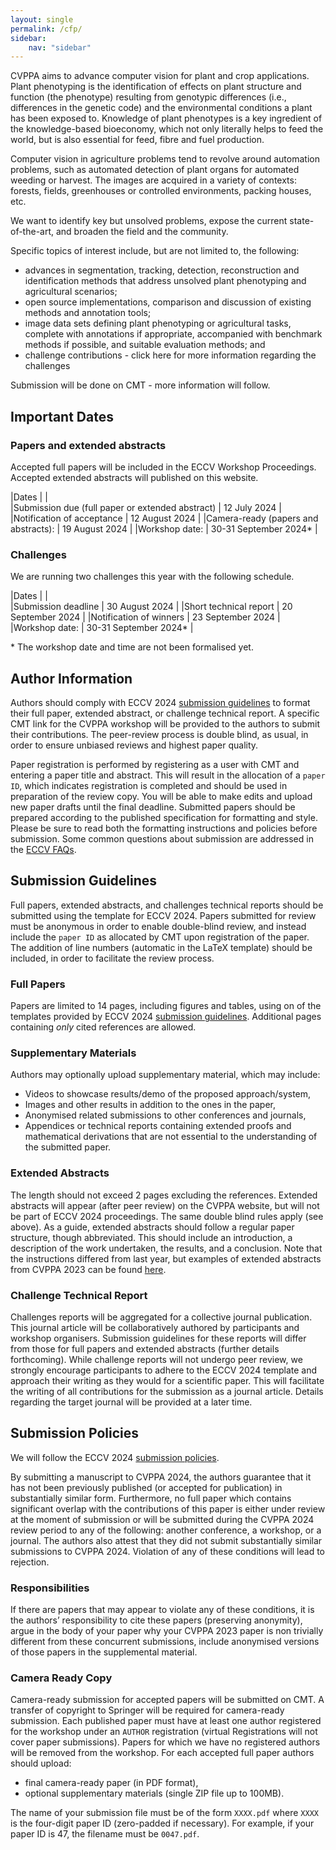 ```yaml
---
layout: single
permalink: /cfp/
sidebar:
    nav: "sidebar"
---
```


CVPPA aims to advance computer vision for plant and crop applications. Plant phenotyping is the identification of effects on plant structure and function (the phenotype) resulting from genotypic differences (i.e., differences in the genetic code) and the environmental conditions a plant has been exposed to. Knowledge of plant phenotypes is a key ingredient of the knowledge-based bioeconomy, which not only literally helps to feed the world, but is also essential for feed, fibre and fuel production.

Computer vision in agriculture problems tend to revolve around automation problems, such as automated detection of plant organs for automated weeding or harvest. The images are acquired in a variety of contexts: forests, fields, greenhouses or controlled environments, packing houses, etc.

We want to identify key but unsolved problems, expose the current state-of-the-art, and broaden the field and the community.

Specific topics of interest include, but are not limited to, the following:

* advances in segmentation, tracking, detection, reconstruction and identification methods that address unsolved plant phenotyping and agricultural scenarios;
* open source implementations, comparison and discussion of existing methods and annotation tools;
* image data sets defining plant phenotyping or agricultural tasks, complete with annotations if appropriate, accompanied with benchmark methods if possible, and suitable evaluation methods; and
* challenge contributions - click here for more information regarding the challenges

Submission will be done on CMT - more information will follow.

## Important Dates

### Papers and extended abstracts

Accepted full papers will be included in the ECCV Workshop Proceedings. Accepted extended abstracts will published on this website.

|Dates       |       |      
|Submission due (full paper or extended abstract) | 12 July 2024 |
|Notification of acceptance | 12 August 2024 | 
|Camera-ready (papers and abstracts): | 19 August 2024 | 
|Workshop date: | 30-31 September 2024* | 

### Challenges

We are running two challenges this year with the following schedule.

|Dates       |       |      
|Submission deadline | 30 August 2024 |
|Short technical report | 20 September 2024 |
|Notification of winners | 23 September 2024 | 
|Workshop date: | 30-31 September 2024* | 

\* The workshop date and time are not been formalised yet.

## Author Information

Authors should comply with ECCV 2024 [submission guidelines](https://eccv.ecva.net/Conferences/2024/SubmissionPolicies) to format their full paper, extended abstract, or challenge technical report. A specific CMT link for the CVPPA workshop will be provided to the authors to submit their contributions. The peer-review process is double blind, as usual, in order to ensure unbiased reviews and highest paper quality.

Paper registration is performed by registering as a user with CMT and entering a paper title and abstract. This will result in the allocation of a `paper ID`, which indicates registration is completed and should be used in preparation of the review copy. You will be able to make edits and upload new paper drafts until the final deadline. Submitted papers should be prepared according to the published specification for formatting and style. Please be sure to read both the formatting instructions and policies before submission. Some common questions about submission are addressed in the [ECCV FAQs](https://eccv.ecva.net/Conferences/2024/FAQs).

## Submission Guidelines

Full papers, extended abstracts, and challenges technical reports should be submitted using the template for ECCV 2024. Papers submitted for review must be anonymous in order to enable double-blind review, and instead include the `paper ID` as allocated by CMT upon registration of the paper. The addition of line numbers (automatic in the LaTeX template) should be included, in order to facilitate the review process.

### Full Papers
Papers are limited to 14 pages, including figures and tables, using on of the templates provided by ECCV 2024 [submission guidelines](https://eccv.ecva.net/Conferences/2024/SubmissionPolicies). Additional pages containing *only* cited references are allowed.

### Supplementary Materials

Authors may optionally upload supplementary material, which may include:

* Videos to showcase results/demo of the proposed approach/system,
* Images and other results in addition to the ones in the paper,
* Anonymised related submissions to other conferences and journals,
* Appendices or technical reports containing extended proofs and mathematical derivations that are not essential to the understanding of the submitted paper.

### Extended Abstracts

The length should not exceed 2 pages excluding the references. Extended abstracts will appear (after peer review) on the CVPPA website, but will not be part of ECCV 2024 proceedings. The same double blind rules apply (see above). As a guide, extended abstracts should follow a regular paper structure, though abbreviated. This should include an introduction, a description of the work undertaken, the results, and a conclusion. Note that the instructions differed from last year, but examples of extended abstracts from CVPPA 2023 can be found [here](https://cvppa2023.github.io/program/).

### Challenge Technical Report

Challenges reports will be aggregated for a collective journal publication. This journal article will be collaboratively authored by participants and workshop organisers. Submission guidelines for these reports will differ from those for full papers and extended abstracts (further details forthcoming). While challenge reports will not undergo peer review, we strongly encourage participants to adhere to the ECCV 2024 template and approach their writing as they would for a scientific paper. This will facilitate the writing of all contributions for the submission as a journal article. Details regarding the target journal will be provided at a later time.

## Submission Policies

We will follow the ECCV 2024 [submission policies](https://eccv.ecva.net/Conferences/2024/SubmissionPolicies).

By submitting a manuscript to CVPPA 2024, the authors guarantee that it has not been previously published (or accepted for publication) in substantially similar form. Furthermore, no full paper which contains significant overlap with the contributions of this paper is either under review at the moment of submission or will be submitted during the CVPPA 2024 review period to any of the following: another conference, a workshop, or a journal. The authors also attest that they did not submit substantially similar submissions to CVPPA 2024. Violation of any of these conditions will lead to rejection.

### Responsibilities

If there are papers that may appear to violate any of these conditions, it is the authors’ responsibility to cite these papers (preserving anonymity), argue in the body of your paper why your CVPPA 2023 paper is non trivially different from these concurrent submissions, include anonymised versions of those papers in the supplemental material.

### Camera Ready Copy

Camera-ready submission for accepted papers will be submitted on CMT. A transfer of copyright to Springer will be required for camera-ready submission. Each published paper must have at least one author registered for the workshop under an `AUTHOR` registration (virtual Registrations will not cover paper submissions). Papers for which we have no registered authors will be removed from the workshop. For each accepted full paper authors should upload:

* final camera-ready paper (in PDF format),
* optional supplementary materials (single ZIP file up to 100MB).

The name of your submission file must be of the form `XXXX.pdf` where `XXXX` is the four-digit paper ID (zero-padded if necessary). For example, if your paper ID is 47, the filename must be `0047.pdf`.